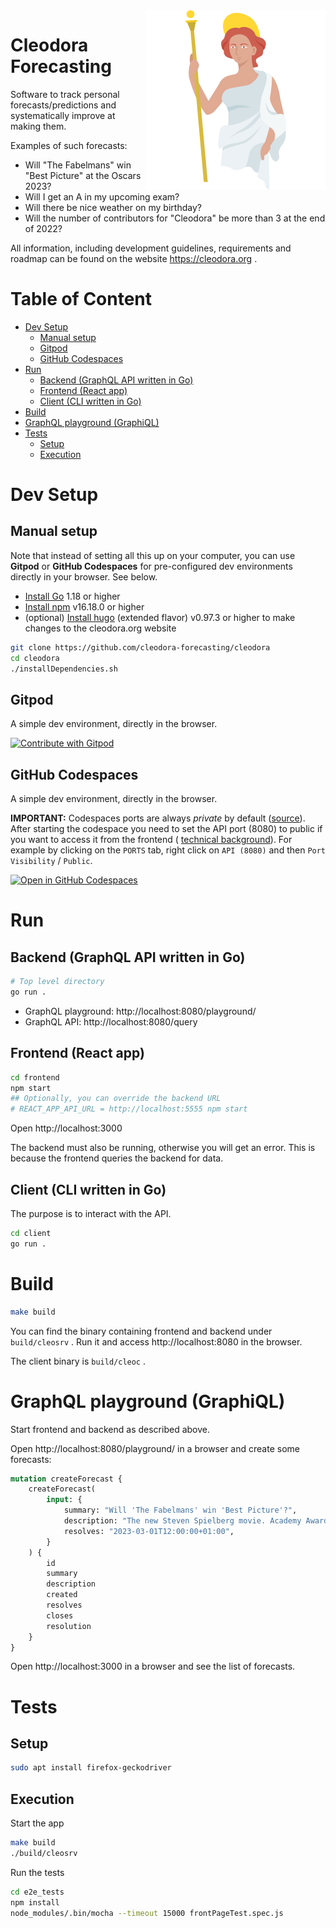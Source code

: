 <img align="right" src="./design/logo_full.png">

# Cleodora Forecasting

Software to track personal forecasts/predictions and systematically improve at
making them.

Examples of such forecasts:

* Will "The Fabelmans" win "Best Picture" at the Oscars 2023?
* Will I get an A in my upcoming exam?
* Will there be nice weather on my birthday?
* Will the number of contributors for "Cleodora" be more than 3 at the end of 2022?

All information, including development guidelines, requirements and roadmap can
be found on the website https://cleodora.org .

# Table of Content

- [Dev Setup](#dev-setup)
  * [Manual setup](#manual-setup)
  * [Gitpod](#gitpod)
  * [GitHub Codespaces](#github-codespaces)
- [Run](#run)
  * [Backend (GraphQL API written in Go)](#backend--graphql-api-written-in-go-)
  * [Frontend (React app)](#frontend--react-app-)
  * [Client (CLI written in Go)](#client--cli-written-in-go-)
- [Build](#build)
- [GraphQL playground (GraphiQL)](#graphql-playground--graphiql-)
- [Tests](#tests)
  * [Setup](#setup)
  * [Execution](#execution)

# Dev Setup

## Manual setup

Note that instead of setting all this up on your computer, you can use
**Gitpod** or **GitHub Codespaces** for pre-configured dev environments
directly in your browser. See below.

* [Install Go](https://go.dev/doc/install) 1.18 or higher
* [Install npm](https://nodejs.org/en/download/) v16.18.0 or higher
* (optional) [Install hugo](https://gohugo.io/installation/) (extended flavor)
  v0.97.3 or higher to make changes to the cleodora.org website

```bash
git clone https://github.com/cleodora-forecasting/cleodora
cd cleodora
./installDependencies.sh
```

## Gitpod

A simple dev environment, directly in the browser.

<a href="https://gitpod.io/#https://github.com/cleodora-forecasting/cleodora">
  <img
    src="https://img.shields.io/badge/Contribute%20with-Gitpod-908a85?logo=gitpod"
    alt="Contribute with Gitpod"
  />
</a>


## GitHub Codespaces

A simple dev environment, directly in the browser.

**IMPORTANT:** Codespaces ports are always _private_ by default
([source](https://github.com/community/community/discussions/4068)). After
starting the codespace you need to set the API port (8080) to public if you
want to access it from the frontend (
[technical background](https://github.com/community/community/discussions/4068)).
For example by clicking on the `PORTS`
tab, right click on `API (8080)` and then `Port Visibility` / `Public`.

[![Open in GitHub Codespaces](https://github.com/codespaces/badge.svg)](https://github.com/codespaces/new?hide_repo_select=true&ref=main&repo=548549126&machine=basicLinux32gb)


# Run

## Backend (GraphQL API written in Go)

```bash
# Top level directory
go run .
```

* GraphQL playground: http://localhost:8080/playground/
* GraphQL API: http://localhost:8080/query

## Frontend (React app)

```bash
cd frontend
npm start
## Optionally, you can override the backend URL
# REACT_APP_API_URL = http://localhost:5555 npm start
```

Open http://localhost:3000

The backend must also be running, otherwise you will get an error. This is
because the frontend queries the backend for data.


## Client (CLI written in Go)

The purpose is to interact with the API.

```bash
cd client
go run .
```


# Build

```bash
make build
```

You can find the binary containing frontend and backend under `build/cleosrv` .
Run it and access http://localhost:8080 in the browser.

The client binary is `build/cleoc` .

# GraphQL playground (GraphiQL)

Start frontend and backend as described above.

Open http://localhost:8080/playground/ in a browser and create some forecasts:

```graphql
mutation createForecast {
    createForecast(
        input: {
            summary: "Will 'The Fabelmans' win 'Best Picture'?",
            description: "The new Steven Spielberg movie. Academy Award for Best Picture 2023.",
            resolves: "2023-03-01T12:00:00+01:00",
        }
    ) {
        id
        summary
        description
        created
        resolves
        closes
        resolution
    }
}
```

Open http://localhost:3000 in a browser and see the list of forecasts.

# Tests

## Setup

```bash
sudo apt install firefox-geckodriver
```

## Execution

Start the app

```bash
make build
./build/cleosrv
```

Run the tests

```bash
cd e2e_tests
npm install
node_modules/.bin/mocha --timeout 15000 frontPageTest.spec.js
```

